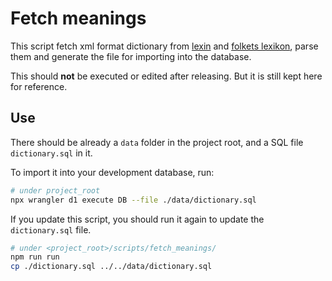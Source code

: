 # Fetch meanings

This script fetch xml format dictionary from [lexin](https://lexin.nada.kth.se/lexin/) and [folkets lexikon](http://folkets-lexikon.csc.kth.se/folkets/),
parse them and generate the file for importing into the database.

This should **not** be executed or edited after releasing. But it is still kept here for reference.

## Use

There should be already a `data` folder in the project root, and a SQL file `dictionary.sql` in it.

To import it into your development database, run:

```bash
# under project_root
npx wrangler d1 execute DB --file ./data/dictionary.sql
```

If you update this script, you should run it again to update the `dictionary.sql` file.

```bash
# under <project_root>/scripts/fetch_meanings/
npm run run
cp ./dictionary.sql ../../data/dictionary.sql
```
